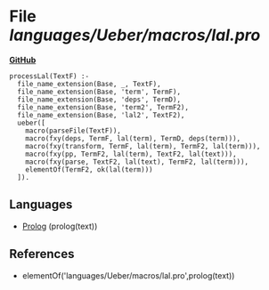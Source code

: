 # File _languages/Ueber/macros/lal.pro_
**[GitHub](https://github.com/softlang/yas/blob/master/languages/Ueber/macros/lal.pro)**
```
processLal(TextF) :-
  file_name_extension(Base, _, TextF),
  file_name_extension(Base, 'term', TermF),
  file_name_extension(Base, 'deps', TermD),
  file_name_extension(Base, 'term2', TermF2),
  file_name_extension(Base, 'lal2', TextF2),
  ueber([
    macro(parseFile(TextF)),
    macro(fxy(deps, TermF, lal(term), TermD, deps(term))),
    macro(fxy(transform, TermF, lal(term), TermF2, lal(term))),
    macro(fxy(pp, TermF2, lal(term), TextF2, lal(text))),
    macro(fxy(parse, TextF2, lal(text), TermF2, lal(term))),
    elementOf(TermF2, ok(lal(term)))
  ]).
```

## Languages
* [Prolog](../languages/Prolog.md) (prolog(text))

## References
* elementOf('languages/Ueber/macros/lal.pro',prolog(text))
